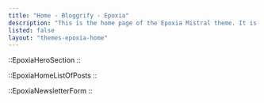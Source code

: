 ```yaml
---
title: "Home - Bloggrify - Epoxia"
description: "This is the home page of the Epoxia Mistral theme. It is a simple and clean theme for your blog."
listed: false
layout: "themes-epoxia-home"
---
```


::EpoxiaHeroSection
::

::EpoxiaHomeListOfPosts
::

::EpoxiaNewsletterForm
::
